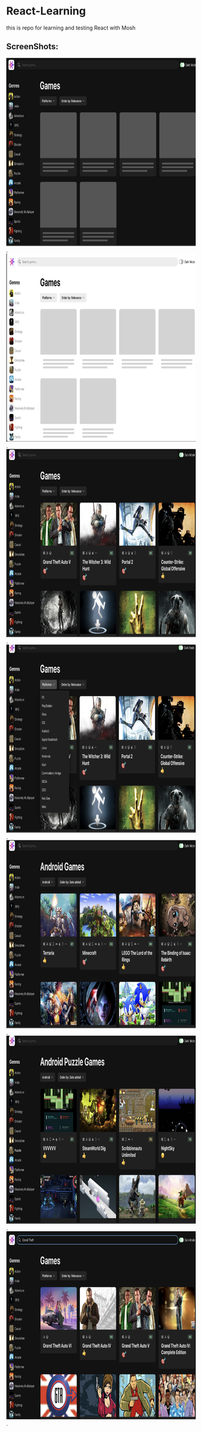 # React-Learning

this is repo for learning and testing React with Mosh

## ScreenShots:
<img src="/images/pic1.png" width="750" height="500"/>.
<img src="/images/pic2.png" width="750" height="500"/>.
<img src="/images/pic3.png" width="750" height="500"/>.
<img src="/images/pic4.png" width="750" height="500"/>.
<img src="/images/pic5.png" width="750" height="500"/>.
<img src="/images/pic6.png" width="750" height="500"/>.
<img src="/images/pic7.png" width="750" height="500"/>.
